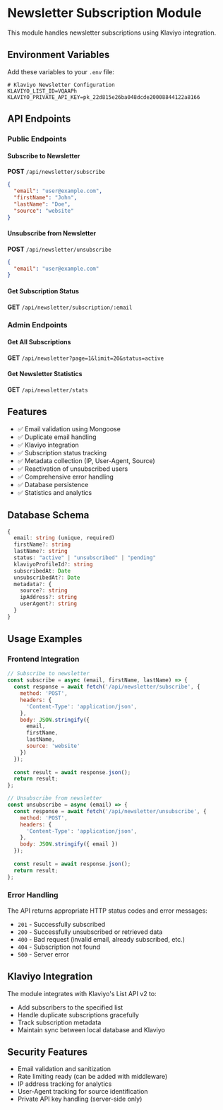 # Newsletter Subscription Module

This module handles newsletter subscriptions using Klaviyo integration.

## Environment Variables

Add these variables to your `.env` file:

```env
# Klaviyo Newsletter Configuration
KLAVIYO_LIST_ID=VQAAPh
KLAVIYO_PRIVATE_API_KEY=pk_22d815e26ba048dcde20008844122a8166
```

## API Endpoints

### Public Endpoints

#### Subscribe to Newsletter
**POST** `/api/newsletter/subscribe`

```json
{
  "email": "user@example.com",
  "firstName": "John",
  "lastName": "Doe",
  "source": "website"
}
```

#### Unsubscribe from Newsletter
**POST** `/api/newsletter/unsubscribe`

```json
{
  "email": "user@example.com"
}
```

#### Get Subscription Status
**GET** `/api/newsletter/subscription/:email`

### Admin Endpoints

#### Get All Subscriptions
**GET** `/api/newsletter?page=1&limit=20&status=active`

#### Get Newsletter Statistics
**GET** `/api/newsletter/stats`

## Features

- ✅ Email validation using Mongoose
- ✅ Duplicate email handling
- ✅ Klaviyo integration
- ✅ Subscription status tracking
- ✅ Metadata collection (IP, User-Agent, Source)
- ✅ Reactivation of unsubscribed users
- ✅ Comprehensive error handling
- ✅ Database persistence
- ✅ Statistics and analytics

## Database Schema

```typescript
{
  email: string (unique, required)
  firstName?: string
  lastName?: string
  status: "active" | "unsubscribed" | "pending"
  klaviyoProfileId?: string
  subscribedAt: Date
  unsubscribedAt?: Date
  metadata?: {
    source?: string
    ipAddress?: string
    userAgent?: string
  }
}
```

## Usage Examples

### Frontend Integration

```javascript
// Subscribe to newsletter
const subscribe = async (email, firstName, lastName) => {
  const response = await fetch('/api/newsletter/subscribe', {
    method: 'POST',
    headers: {
      'Content-Type': 'application/json',
    },
    body: JSON.stringify({
      email,
      firstName,
      lastName,
      source: 'website'
    })
  });
  
  const result = await response.json();
  return result;
};

// Unsubscribe from newsletter
const unsubscribe = async (email) => {
  const response = await fetch('/api/newsletter/unsubscribe', {
    method: 'POST',
    headers: {
      'Content-Type': 'application/json',
    },
    body: JSON.stringify({ email })
  });
  
  const result = await response.json();
  return result;
};
```

### Error Handling

The API returns appropriate HTTP status codes and error messages:

- `201` - Successfully subscribed
- `200` - Successfully unsubscribed or retrieved data
- `400` - Bad request (invalid email, already subscribed, etc.)
- `404` - Subscription not found
- `500` - Server error

## Klaviyo Integration

The module integrates with Klaviyo's List API v2 to:
- Add subscribers to the specified list
- Handle duplicate subscriptions gracefully
- Track subscription metadata
- Maintain sync between local database and Klaviyo

## Security Features

- Email validation and sanitization
- Rate limiting ready (can be added with middleware)
- IP address tracking for analytics
- User-Agent tracking for source identification
- Private API key handling (server-side only)
